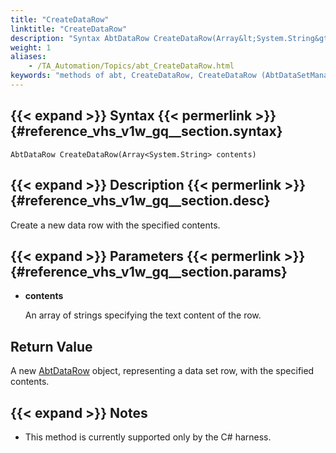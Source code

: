 ```yaml
--- 
title: "CreateDataRow"
linktitle: "CreateDataRow"
description: "Syntax AbtDataRow CreateDataRow(Array&lt;System.String&gt; contents) Description Create a new data row with the specified contents. Parameters contents An array of strings specifying the text content of the ..."
weight: 1
aliases: 
    - /TA_Automation/Topics/abt_CreateDataRow.html
keywords: "methods of abt, CreateDataRow, CreateDataRow (AbtDataSetManagement), AbtDataSetManagement, createdatarow, abtdatasetmanagement createdatarow, create data row with specified content"
---
```


## {{< expand >}} Syntax {{< permerlink >}} {#reference_vhs_v1w_gq__section.syntax} 

`AbtDataRow CreateDataRow(Array<System.String> contents)`

## {{< expand >}} Description {{< permerlink >}} {#reference_vhs_v1w_gq__section.desc} 

Create a new data row with the specified contents.

## {{< expand >}} Parameters {{< permerlink >}} {#reference_vhs_v1w_gq__section.params} 

-   **contents**

    An array of strings specifying the text content of the row.


## Return Value

A new [AbtDataRow](/automation-guide/action-based-testing-language/testarchitect-automation-classes/automation-classes/abtdatarow/) object, representing a data set row, with the specified contents.

## {{< expand >}} Notes

-   This method is currently supported only by the C\# harness.



